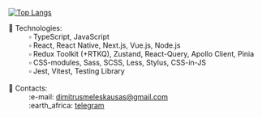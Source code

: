 
[![Top Langs](https://github-readme-stats.vercel.app/api/top-langs/?username=MeleshkoDmitriy&layout=donut-vertical)](https://github.com/anuraghazra/github-readme-stats)


<dl>
  <dt>📌 Technologies:</dt>
  <dd>▫️ TypeScript, JavaScript</dd>
  <dd>▫️ React, React Native, Next.js, Vue.js, Node.js</dd>
  <dd>▫️ Redux Toolkit (+RTKQ), Zustand, React-Query, Apollo Client, Pinia</dd>
  <dd>▫️ CSS-modules, Sass, SCSS, Less, Stylus, CSS-in-JS</dd>
  <dd>▫️ Jest, Vitest, Testing Library</dd>
  <br />
  <dt>📌 Contacts:</dt>
  <dd>:e-mail: <a href='https://www.google.com/intl/ru/gmail/about/' target='blank'>dimitrusmeleskausas@gmail.com</a></dd>
  <dd>:earth_africa: <a href='https://telegram.me/dimitrusmeleskausas' target='blank'>telegram</a></dd>
</dl>
